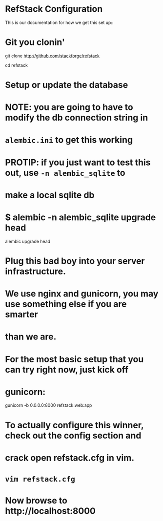 RefStack Configuration
===========================

This is our documentation for how we get this set up::

  # Git you clonin'
  git clone http://github.com/stackforge/refstack

  cd refstack

  # Setup or update the database
  # NOTE: you are going to have to modify the db connection string in
  #       `alembic.ini` to get this working
  # PROTIP: if you just want to test this out, use `-n alembic_sqlite` to
  #         make a local sqlite db
  #         $ alembic -n alembic_sqlite upgrade head
  alembic upgrade head

  # Plug this bad boy into your server infrastructure.
  # We use nginx and gunicorn, you may use something else if you are smarter
  # than we are.
  # For the most basic setup that you can try right now, just kick off
  # gunicorn:
  gunicorn -b 0.0.0.0:8000 refstack.web:app

  # To actually configure this winner, check out the config section and
  # crack open refstack.cfg in vim.
  # `vim refstack.cfg`

  # Now browse to http://localhost:8000
